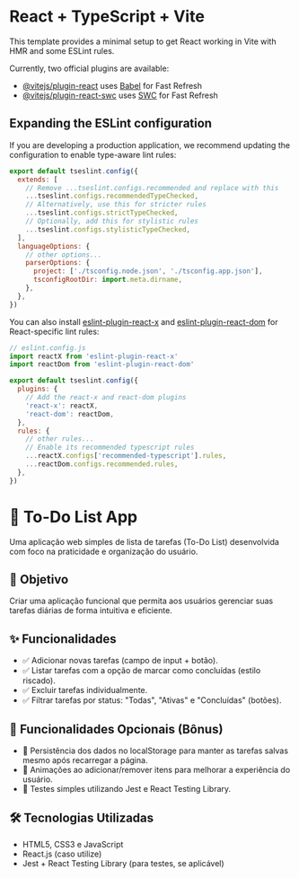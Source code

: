 # React + TypeScript + Vite

This template provides a minimal setup to get React working in Vite with HMR and some ESLint rules.

Currently, two official plugins are available:

- [@vitejs/plugin-react](https://github.com/vitejs/vite-plugin-react/blob/main/packages/plugin-react/README.md) uses [Babel](https://babeljs.io/) for Fast Refresh
- [@vitejs/plugin-react-swc](https://github.com/vitejs/vite-plugin-react-swc) uses [SWC](https://swc.rs/) for Fast Refresh

## Expanding the ESLint configuration

If you are developing a production application, we recommend updating the configuration to enable type-aware lint rules:

```js
export default tseslint.config({
  extends: [
    // Remove ...tseslint.configs.recommended and replace with this
    ...tseslint.configs.recommendedTypeChecked,
    // Alternatively, use this for stricter rules
    ...tseslint.configs.strictTypeChecked,
    // Optionally, add this for stylistic rules
    ...tseslint.configs.stylisticTypeChecked,
  ],
  languageOptions: {
    // other options...
    parserOptions: {
      project: ['./tsconfig.node.json', './tsconfig.app.json'],
      tsconfigRootDir: import.meta.dirname,
    },
  },
})
```

You can also install [eslint-plugin-react-x](https://github.com/Rel1cx/eslint-react/tree/main/packages/plugins/eslint-plugin-react-x) and [eslint-plugin-react-dom](https://github.com/Rel1cx/eslint-react/tree/main/packages/plugins/eslint-plugin-react-dom) for React-specific lint rules:

```js
// eslint.config.js
import reactX from 'eslint-plugin-react-x'
import reactDom from 'eslint-plugin-react-dom'

export default tseslint.config({
  plugins: {
    // Add the react-x and react-dom plugins
    'react-x': reactX,
    'react-dom': reactDom,
  },
  rules: {
    // other rules...
    // Enable its recommended typescript rules
    ...reactX.configs['recommended-typescript'].rules,
    ...reactDom.configs.recommended.rules,
  },
})
```
# 📌 To-Do List App

Uma aplicação web simples de lista de tarefas (To-Do List) desenvolvida com foco na praticidade e organização do usuário.

## 🚀 Objetivo

Criar uma aplicação funcional que permita aos usuários gerenciar suas tarefas diárias de forma intuitiva e eficiente.

## ✨ Funcionalidades

- ✅ Adicionar novas tarefas (campo de input + botão).
- ✅ Listar tarefas com a opção de marcar como concluídas (estilo riscado).
- ✅ Excluir tarefas individualmente.
- ✅ Filtrar tarefas por status: "Todas", "Ativas" e "Concluídas" (botões).

## 🎯 Funcionalidades Opcionais (Bônus)

- 🔹 Persistência dos dados no localStorage para manter as tarefas salvas mesmo após recarregar a página.
- 🔹 Animações ao adicionar/remover itens para melhorar a experiência do usuário.
- 🔹 Testes simples utilizando Jest e React Testing Library.

## 🛠️ Tecnologias Utilizadas

- HTML5, CSS3 e JavaScript
- React.js (caso utilize)
- Jest + React Testing Library (para testes, se aplicável)